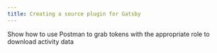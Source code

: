 ```yaml
---
title: Creating a source plugin for Gatsby
---
```


Show how to use Postman to grab tokens with the appropriate role to download activity data
